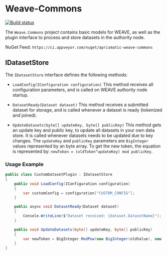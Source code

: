 ﻿# Weave-Commons

[![Build status](https://ci.appveyor.com/api/projects/status/p87ij8921enurk50/branch/master?svg=true)](https://ci.appveyor.com/project/bazzilic/weave-commons/branch/master)

The `Weave.Commons` project contains basic models for WEAVE, as well as the plugin interface to process and store datasets in the authority node.

NuGet Feed: `https://ci.appveyor.com/nuget/aprismatic-weave-commons`

## IDatasetStore

The `IDatasetStore` interface defines the following methods:

* `LoadConfig(IConfiguration configuration)`
This method receives all configuration parameters, and is called on WEAVE authority node startup.

* `DatasetReady(Dataset dataset)`
This method receives a submitted dataset for storage, and is called whenever a dataset is ready (tokenized and joined).

* `UpdateDatasets(byte[] updateKey, byte[] publicKey)`
This method gets an update key and public key, to update all datasets in your own data store. It is called whenever datasets needs to be updated due to key changes.
The `updateKey` and `publicKey` parameters are `BigInteger` values represented by an byte array. To get the new token, the equation is represented by: `newToken = (oldToken^updateKey) mod publicKey`.

### Usage Example

```csharp
public class CustomDatasetPlugin : IDatasetStore
{
    public void LoadConfig(IConfiguration configuration)
    {
        var customConfig = configuration["CUSTOM_CONFIG"];
    }

    public async void DatasetReady(Dataset dataset)
    {
        Console.WriteLine($"Dataset received: {dataset.DatasetName}");
    }

    public void UpdateDatasets(byte[] updateKey, byte[] publicKey)
    {
        var newToken = BigInteger.ModPow(new BigInteger(oldValue), new BigInteger(SecretKey), new BigInteger(PublicKey));
    }
}
```
